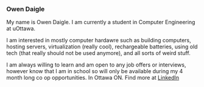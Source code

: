 ### Owen Daigle
My name is Owen Daigle. I am currently a student in Computer Engineering at uOttawa. 

I am interested in mostly computer hardawre such as building computers, hosting servers, virtualization (really cool), rechargeable batteries, using old tech (that really should not be used anymore), and all sorts of weird stuff. 

I am always willing to learn and am open to any job offers or interviews, however know that I am in school so will only be available during my 4 month long co op opportunities. In Ottawa ON. Find more at [LinkedIn](https://ca.linkedin.com/in/owen-daigle)

